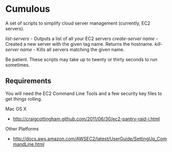 Cumulous
========

A set of scripts to simplify cloud server management (currently, EC2 servers). 

*list-servers* - Outputs a list of all your EC2 servers
*create-server name* - Created a new server with the given tag name. Returns the hostname.
*kill-server name* - Kills all servers matching the given name.

Be patient. These scripts may take up to twenty or thirty seconds to run sometimes.

Requirements
------------

You will need the EC2 Command Line Tools and a few security key files to get things rolling.

Mac OS X
- http://craigcottingham.github.com/2011/06/30/ec2-pantry-raid-i.html

Other Platforms
- http://docs.aws.amazon.com/AWSEC2/latest/UserGuide/SettingUp_CommandLine.html


